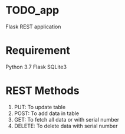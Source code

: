 # TODO_app
 Flask REST application
# Requirement
 Python 3.7
 Flask
 SQLite3
 
# REST Methods
1.	PUT: To update table
2.	POST: To add data in table
3.	GET: To fetch all data or with serial number
4.	DELETE: To delete data with serial number
